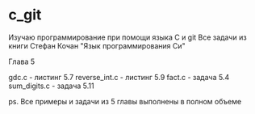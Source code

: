# c_git

Изучаю программирование при помощи языка C и git
Все задачи из книги Стефан Кочан "Язык программирования Си"


Глава 5

gdc.c - 		листинг 5.7 
reverse_int.c - листинг 5.9
fact.c -		задача  5.4
sum_digits.c -	задача  5.11

ps. Все примеры и задачи из 5 главы выполнены в полном объеме
